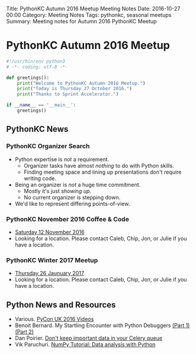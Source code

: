 Title: PythonKC Autumn 2016 Meetup Meeting Notes
Date: 2016-10-27 00:00
Category: Meeting Notes
Tags: pythonkc, seasonal meetups
Summary: Meeting notes for Autumn 2016 PythonKC Meetup

# PythonKC Autumn 2016 Meetup

```python
#!/usr/bin/env python3
# -*- coding: utf-8 -*-

def greetings():
    print("Welcome to PythonKC Autumn 2016 Meetup.")
    print("Today is Thursday 27 October 2016.")
    print("Thanks to Sprint Accelerator.")

if __name__ == '__main__':
    greetings()
```

## PythonKC News

### PythonKC Organizer Search
* Python expertise is _not_ a requirement.
    * Organizer tasks have almost _nothing_ to do with Python skills.
    * Finding meeting space and lining up presentations don't require writing code.
* Being an organizer is _not_ a huge time commitment.
    * Mostly it's just _showing up_.
    * No current organizer is stepping down.
* We'd like to represent differing points-of-view.

### PythonKC November 2016 Coffee & Code
* [Saturday 12 November 2016](http://www.meetup.com/pythonkc/events/234261269/)
* Looking for a location. Please contact Caleb, Chip, Jon, or Julie if you have a location.

### PythonKC Winter 2017 Meetup
* [Thursday 26 Jaunuary 2017](http://www.meetup.com/pythonkc/events/232904085/)
* Looking for a location. Please contact Caleb, Chip, Jon, or Julie if you have a location.

## Python News and Resources
* Various. [PyCon UK 2016 Videos](https://www.youtube.com/channel/UChA9XP_feY1-1oSy2L7acog/videos)
* Benoit Bernard. My Startling Encounter with Python Debuggers [(Part 1)](https://benbernardblog.com/my-startling-encounter-with-python-debuggers/) [(Part 2)](https://benbernardblog.com/my-startling-encounter-with-python-debuggers-part-2/)
* Dan Poirier. [Don't keep important data in your Celery queue](https://www.caktusgroup.com/blog/2016/10/18/dont-keep-important-data-your-celery-queue/)
* Vik Paruchuri. [NumPy Tutorial: Data analysis with Python](https://www.dataquest.io/blog/numpy-tutorial-python/)
